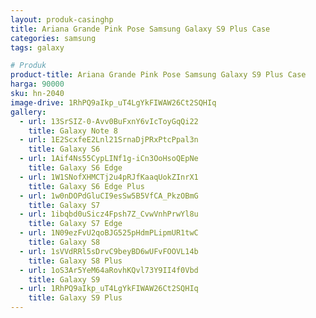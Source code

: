 ```yaml
---
layout: produk-casinghp
title: Ariana Grande Pink Pose Samsung Galaxy S9 Plus Case
categories: samsung
tags: galaxy

# Produk
product-title: Ariana Grande Pink Pose Samsung Galaxy S9 Plus Case
harga: 90000
sku: hn-2040
image-drive: 1RhPQ9aIkp_uT4LgYkFIWAW26Ct2SQHIq
gallery:
  - url: 13SrSIZ-0-Avv0BuFxnY6vIcToyGqQi22
    title: Galaxy Note 8
  - url: 1E2ScxfeE2Lnl21SrnaDjPRxPtcPpal3n
    title: Galaxy S6
  - url: 1Aif4Ns55CypLINf1g-iCn3OoHsoQEpNe
    title: Galaxy S6 Edge
  - url: 1W1SNofXHMCTj2u4pRJfKaaqUokZInrX1
    title: Galaxy S6 Edge Plus
  - url: 1w0nDOPdGluCI9esSw5B5VfCA_PkzOBmG
    title: Galaxy S7
  - url: 1ibqbd0uSicz4Fpsh7Z_CvwVnhPrwYl8u
    title: Galaxy S7 Edge
  - url: 1N09ezFvU2qoBJG525pHdmPLipmUR1twC
    title: Galaxy S8
  - url: 1sVVdRRl5sDrvC9beyBD6wUFvFOOVL14b
    title: Galaxy S8 Plus
  - url: 1oS3Ar5YeM64aRovhKQvl73Y9II4f0Vbd
    title: Galaxy S9
  - url: 1RhPQ9aIkp_uT4LgYkFIWAW26Ct2SQHIq
    title: Galaxy S9 Plus
---
```

